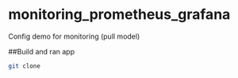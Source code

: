 # monitoring_prometheus_grafana
Config demo for monitoring (pull model)

##Build and ran app
```bash
git clone 
```